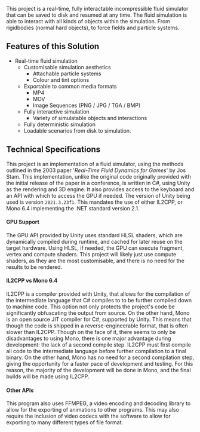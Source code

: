 This project is a real-time, fully interactable incompressible fluid simulator that can be saved to disk and resumed at any time. The fluid simulation is able to interact with all kinds of objects within the simulation. From rigidbodies (normal hard objects), to force fields and particle systems. 
## Features of this Solution
- Real-time fluid simulation
	- Customisable simulation aesthetics
		- Attachable particle systems
		- Colour and tint options
	- Exportable to common media formats
		- MP4
		- MOV
		- Image Sequences (PNG / JPG / TGA / BMP)
	- Fully interactive simulation
		- Variety of simulatable objects and interactions
	- Fully deterministic simulation
	- Loadable scenarios from disk to simulation.

## Technical Specifications
This project is an implementation of a fluid simulator, using the methods outlined in the 2003 paper '*Real-Time Fluid Dynamics for Games*' by Jos Stam. This implementation, unlike the original code originally provided with the initial release of the paper in a conference, is written in C#, using Unity as the rendering and 3D engine. It also provides access to the keyboard and an API with which to access the GPU if needed. The version of Unity being used is version `2021.3.23f1`. This mandates the use of either IL2CPP, or Mono 6.4 implementing the .NET standard version 2.1.
#### GPU Support
The GPU API provided by Unity uses standard HLSL shaders, which are dynamically compiled during runtime, and cached for later reuse on the target hardware. Using HLSL, if needed, the GPU can execute fragment, vertex and compute shaders. This project will likely just use compute shaders, as they are the most customisable, and there is no need for the results to be rendered.
#### IL2CPP vs Mono 6.4
IL2CPP is a compiler provided with Unity, that allows for the compilation of the intermediate language that C# compiles to to be further compiled down to machine code. This option not only protects the project's code be significantly obfuscating the output from source. On the other hand, Mono is an open source JIT compiler for C#, supported by Unity. This means that though the code is shipped in a reverse-engineerable format, that is often slower than IL2CPP. Though on the face of it, there seems to only be disadvantages to using Mono, there is one major advantage during development: the lack of a second compile step. IL2CPP must first compile all code to the intermediate language before further compilation to a final binary. On the other hand, Mono has no need for a second compilation step, giving the opportunity for a faster pace of development and testing. For this reason, the majority of the development will be done in Mono, and the final builds will be made using IL2CPP.
#### Other APIs
This program also uses FFMPEG, a video encoding and decoding library to allow for the exporting of animations to other programs. This may also require the inclusion of video codecs with the software to allow for exporting to many different types of file format.